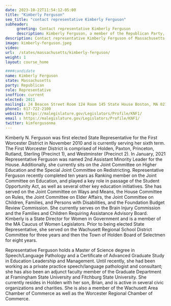 ```yaml
---
date: 2023-10-22T11:54:12-05:00
title: "Kimberly Ferguson"
seo_title: "contact representative Kimberly Ferguson"
subheader:
     greeting: Contact representative Kimberly Ferguson
     description: Kimberly Ferguson, a member of the Republican Party, serves in the Massachusetts House of Representatives, representing the 1st Worcester District. She took office in 2011, and her present term is scheduled to conclude on January 1, 2025.
description: Contact representative Kimberly Ferguson of Massachusetts. Contact information for Kimberly Ferguson includes email address, phone number, and mailing address.
image: kimberly-ferguson.jpeg
video:
url:  /states/massachusetts/kimberly-ferguson/
weight: 1
layout: course_home

####candidate
name: Kimberly Ferguson
state: Massachusetts
party: Republican
role: Representative
inoffice: current
elected: 2011
mailing1: 24 Beacon Street Room 124 Room 145 State House Boston, MA 02133
phone1: 617-722-2100
website: https://malegislature.gov/Legislators/Profile/KNF1/
email : https://malegislature.gov/Legislators/Profile/KNF1/
twitter: kimfergusonma
---
```


Kimberly N. Ferguson was first elected State Representative for the First Worcester District in November 2010 and is currently serving her sixth term.  The First Worcester District is comprised of Holden, Paxton, Princeton, Rutland, Sterling (Precinct 1), and Westminster (Precinct 2).  In January, 2021 Representative Ferguson was named 2nd Assistant Minority Leader for the House.   Additionally, she currently sits on the Joint Committee on Higher Education and the Special Joint Committee on Redistricting.     Representative Ferguson recently completed ten years as Ranking member on the Joint Committee on Education, and played a key role in passage of the Student Opportunity Act, as well as several other key education initiatives.   She has served on the Joint Committee on Ways and Means, the House Committee on Rules, the Joint Committee on Elder Affairs, the Joint Committee on Children, Families, and Persons with Disabilities, and the Foundation Budget Review Commission.  She currently serves on the Brain Injury Commission and the Families and Children Requiring Assistance Advisory Board.  Kimberly is a State Director for Women in Government and is a member of the MA Caucus of Women Legislators.    Prior to being elected State Representative, she served on the Wachusett Regional School District Committee for three years and then the Town of Holden Board of Selectmen for eight years.

Representative Ferguson holds a Master of Science degree in Speech/Language Pathology and a Certificate of Advanced Graduate Study in Education Leadership and Management.  Until recently, she had been working as a private practice speech/language pathologist and consultant; she has also been an adjunct faculty member of the Graduate Department at Framingham State University and Fitchburg State University.  She currently resides in Holden with her son, Brian, and is active in several civic organizations and charities.  She is also a member of the Wachusett Area Chamber of Commerce as well as the Worcester Regional Chamber of Commerce.  
